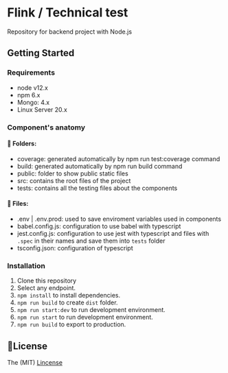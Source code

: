 # Flink / Technical test

Repository for backend project with Node.js

## Getting Started

### Requirements
- node v12.x
- npm 6.x
- Mongo: 4.x
- Linux Server 20.x

### Component's anatomy
#### 📂 Folders:
- coverage: generated automatically by npm run test:coverage command
- build: generated automatically by npm run build command
- public: folder to show public static files
- src: contains the root files of the project
- tests: contains all the testing files about the components

#### 📄 Files:
- .env | .env.prod: used to save enviroment variables used in components
- babel.config.js: configuration to use babel with typescript
- jest.config.js: configuration to use jest with typescript and files with `.spec` in their names and save them into `tests` folder
- tsconfig.json: configuration of typescript 

### Installation
1. Clone this repository
2. Select any endpoint.
3. `npm install` to install dependencies.
4. `npm run build` to create `dist` folder.
5. `npm run start:dev` to run development environment.
6. `npm run start` to run development environment.
7. `npm run build`  to export to production.

## 📕License
The (MIT) [Lincense](LICENSE)
